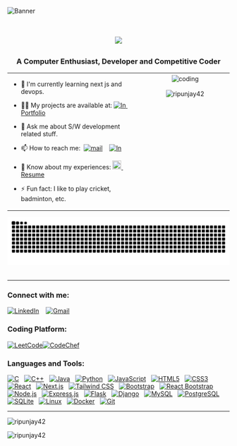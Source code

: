 ![Banner](https://i.postimg.cc/vmDT80mx/banner3.png)
<!-- ![Banner](https://i.ibb.co/9VtFR07/banner24.png)-->
<h1 align="center">
  <a href="https://git.io/typing-svg">
    <img src="https://readme-typing-svg.herokuapp.com/?lines=Hi+There!+👋;+I+am+Ripunjay+Choudhury!;&center=true&size=30">
  </a>
</h1>


<h3 align="center">A Computer Enthusiast, Developer and Competitive Coder</h3>

<div align="center">
<table>
  <tr>
    <td valign="top" width="60%">

- 🌱 I'm currently learning next js and devops.
- 👨‍💻 My projects are available at: [<img src="https://upload.wikimedia.org/wikipedia/commons/thumb/3/37/Portfolio.svg/720px-Portfolio.svg.png?20121015192128" alt="ln" width="20" height="15"/>&nbsp; Portfolio](https://ripunjay-portfolio.vercel.app/)
- 💬 Ask me about S/W development related stuff.
- 📫 How to reach me:&nbsp;&nbsp;[<img src="https://upload.wikimedia.org/wikipedia/commons/7/7e/Gmail_icon_%282020%29.svg" alt="mail" width="20" height="20"/>](mailto:ripunjaychoudhury42@gmail.com)&nbsp;&nbsp;&nbsp;
[<img src="https://cdn.jsdelivr.net/gh/devicons/devicon@latest/icons/linkedin/linkedin-original.svg" alt="ln" width="20" height="20"/>](https://www.linkedin.com/in/ripunjay-choudhury-83864524b)
- 📄 Know about my experiences: [<img src="https://cdns.iconmonstr.com/wp-content/releases/preview/2021/240/iconmonstr-cv-4.png" width="20" height="20"/>&nbsp; Resume](https://drive.google.com/file/d/1GgtkrPsKERVkkUxn2GrA_xgi9sFWQTBK/view?usp=sharing)
- ⚡ Fun fact: I like to play cricket, badminton, etc.

    </td>
   <td valign="top" width="40%">
      <div align="center">
        <img align="center" alt="coding" width="100%" src="https://www.lambdatest.com/resources/images/news24.gif">
        <br><br>
        <img src="https://komarev.com/ghpvc/?username=ripunjay42&label=Profile%20views&color=0e75b6&style=flat" alt="ripunjay42" />
      </div>
    </td>
  </tr>
</table>
</div>

<p align="center">
  <source media="(prefers-color-scheme: dark)" srcset="https://github.com/Ripunjay42/Ripunjay42/blob/output/github-contribution-grid-snake.gif)" />
  <img src="https://github.com/Ripunjay42/Ripunjay42/blob/output/github-snake-dark.svg" alt="Snake animation" />
  <br>
  <br>
</p>
<hr>

<h3 align="left">Connect with me:</h3>

[<img src="https://cdn.jsdelivr.net/gh/devicons/devicon/icons/linkedin/linkedin-original.svg" alt="LinkedIn" height="40" width="35" />](https://www.linkedin.com/in/ripunjay-choudhury-83864524b/)&nbsp;&nbsp;&nbsp;
[<img src="https://upload.wikimedia.org/wikipedia/commons/7/7e/Gmail_icon_%282020%29.svg" alt="Gmail" width="35" height="40"/>](mailto:ripunjaychoudhury42@gmail.com)

<h3 align="left">Coding Platform:</h3>

[<img align="center" src="https://ripunjay-portfolio.vercel.app/assets/leetcode-BxVBsOYN.png" alt="LeetCode" height="55" width="55" />](https://leetcode.com/u/Ripunjay42/)[<img align="center" src="https://ripunjay-portfolio.vercel.app/assets/codechef-ChocRgCa.png" alt="CodeChef" width="50" height="50"/>](https://www.codechef.com/users/ripunjay42)

<h3 align="left">Languages and Tools:</h3>

[<img src="https://cdn.jsdelivr.net/gh/devicons/devicon/icons/c/c-original.svg" alt="C" width="40" height="40"/>](https://www.cprogramming.com/)&nbsp;&nbsp; 
[<img src="https://cdn.jsdelivr.net/gh/devicons/devicon/icons/cplusplus/cplusplus-original.svg" alt="C++" width="40" height="40"/>](https://www.w3schools.com/cpp/)&nbsp;&nbsp;
[<img src="https://cdn.jsdelivr.net/gh/devicons/devicon/icons/java/java-original.svg" alt="Java" width="40" height="40"/>](https://www.java.com)&nbsp;&nbsp;
[<img src="https://cdn.jsdelivr.net/gh/devicons/devicon/icons/python/python-original.svg" alt="Python" width="40" height="40"/>](https://www.python.org)&nbsp;&nbsp;
[<img src="https://cdn.jsdelivr.net/gh/devicons/devicon/icons/javascript/javascript-original.svg" alt="JavaScript" width="40" height="40"/>](https://developer.mozilla.org/en-US/docs/Web/JavaScript)&nbsp;&nbsp;
[<img src="https://cdn.jsdelivr.net/gh/devicons/devicon/icons/html5/html5-original.svg" alt="HTML5" width="40" height="40"/>](https://www.w3.org/html/)&nbsp;&nbsp;
[<img src="https://cdn.jsdelivr.net/gh/devicons/devicon/icons/css3/css3-original.svg" alt="CSS3" width="40" height="40"/>](https://www.w3schools.com/css/)&nbsp;&nbsp;
[<img src="https://cdn.jsdelivr.net/gh/devicons/devicon/icons/react/react-original.svg" alt="React" width="40" height="40"/>](https://react.dev/learn)&nbsp;&nbsp;
[<img src="https://cdn.jsdelivr.net/gh/devicons/devicon@latest/icons/nextjs/nextjs-original.svg" alt="Next.js" width="40" height="40"/>](https://nextjs.org/docs)&nbsp;&nbsp;
[<img src="https://cdn.jsdelivr.net/gh/devicons/devicon@latest/icons/tailwindcss/tailwindcss-original.svg" alt="Tailwind CSS" width="40" height="40"/>](https://tailwindcss.com)&nbsp;&nbsp;
[<img src="https://cdn.jsdelivr.net/gh/devicons/devicon@latest/icons/bootstrap/bootstrap-original.svg" alt="Bootstrap" width="40" height="40"/>](https://getbootstrap.com/)&nbsp;&nbsp;
[<img src="https://cdn.jsdelivr.net/gh/devicons/devicon@latest/icons/reactbootstrap/reactbootstrap-original.svg" alt="React Bootstrap" width="40" height="40"/>](https://react-bootstrap.netlify.app/)&nbsp;&nbsp;
[<img src="https://cdn.jsdelivr.net/gh/devicons/devicon@latest/icons/nodejs/nodejs-original.svg" alt="Node.js" width="40" height="40"/>](https://nodejs.org/en/learn/getting-started/introduction-to-nodejs)&nbsp;&nbsp;
[<img src="https://ripunjay-portfolio.vercel.app/assets/express-CONiduLU.png" alt="Express.js" width="40" height="40"/>](https://expressjs.com/)&nbsp;&nbsp;
[<img src="https://ripunjay-portfolio.vercel.app/assets/flask-CbRU6l2m.png" alt="Flask" width="40" height="40"/>](https://flask.palletsprojects.com/en/3.0.x/)&nbsp;&nbsp;
[<img src="https://cdn.jsdelivr.net/gh/devicons/devicon/icons/django/django-plain.svg" alt="Django" width="40" height="40"/>](https://www.djangoproject.com/)&nbsp;&nbsp;
[<img src="https://cdn.jsdelivr.net/gh/devicons/devicon/icons/mysql/mysql-original.svg" alt="MySQL" width="40" height="40"/>](https://www.mysql.com/)&nbsp;&nbsp;
[<img src="https://cdn.jsdelivr.net/gh/devicons/devicon@latest/icons/postgresql/postgresql-original.svg" alt="PostgreSQL" width="40" height="40"/>](https://www.postgresql.org/docs/current/)&nbsp;&nbsp;
[<img src="https://cdn.jsdelivr.net/gh/devicons/devicon/icons/sqlite/sqlite-original.svg" alt="SQLite" width="40" height="40"/>](https://www.sqlite.org/)&nbsp;&nbsp;
[<img src="https://cdn.jsdelivr.net/gh/devicons/devicon/icons/linux/linux-original.svg" alt="Linux" width="40" height="40"/>](https://www.linux.org/)&nbsp;&nbsp;
[<img src="https://cdn.jsdelivr.net/gh/devicons/devicon@latest/icons/docker/docker-original.svg" alt="Docker" width="50" height="40"/>](https://docs.docker.com/)&nbsp;&nbsp;
[<img src="https://cdn.jsdelivr.net/gh/devicons/devicon/icons/git/git-original.svg" alt="Git" width="40" height="40"/>](https://git-scm.com)&nbsp;&nbsp;
<br>

 <hr>
<p align="left"><img  src="https://github-readme-stats.vercel.app/api/top-langs?username=ripunjay42&hide=jupyter%20notebook,HTML&show_icons=true&locale=en&layout=compact&theme=tokyonight" alt="ripunjay42" /></p>
<!-- <p align="left">&nbsp;<img src="https://github-readme-stats.vercel.app/api?username=ripunjay42&show_icons=true&locale=en&theme=tokyonight" alt="ripunjay42" /></p> -->
<p align="left"><img src="https://streak-stats.demolab.com?user=Ripunjay42&theme=tokyonight" alt="ripunjay42" /></p>
